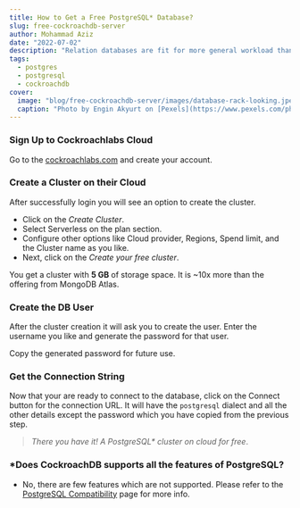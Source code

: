 ```yaml
---
title: How to Get a Free PostgreSQL* Database?
slug: free-cockroachdb-server
author: Mohammad Aziz
date: "2022-07-02"
description: "Relation databases are fit for more general workload than NoSQL database. Know how you can get your own  PostgreSQL* server for free."
tags:
  - postgres
  - postgresql
  - cockroachdb
cover:
  image: "blog/free-cockroachdb-server/images/database-rack-looking.jpeg"
  caption: "Photo by Engin Akyurt on [Pexels](https://www.pexels.com/photo/light-city-street-dirty-10149268/)"
---
```


### Sign Up to Cockroachlabs Cloud

Go to the [cockroachlabs.com](https://www.cockroachlabs.com/) and create your account.

### Create a Cluster on their Cloud

After successfully login you will see an option to create the cluster.
 * Click on the _Create Cluster_.
 * Select Serverless on the plan section.
 * Configure other options like Cloud provider, Regions, Spend limit, and the Cluster name as you like.
 * Next, click on the _Create your free cluster_.

You get a cluster with **5 GB** of storage space.
It is ~10x more than the offering from MongoDB Atlas.

### Create the DB User

After the cluster creation it will ask you to create the user.
Enter the username you like and generate the password for that user.

Copy the generated password for future use.

### Get the Connection String

Now that your are ready to connect to the database, click on the Connect button for the connection URL.
It will have the `postgresql` dialect and all the other details except the password which you have copied from the previous step.

> _There you have it! A PostgreSQL* cluster on cloud for free_.

### *Does CockroachDB supports all the features of PostgreSQL?
* No, there are few features which are not supported. Please refer to the [PostgreSQL Compatibility](https://www.cockroachlabs.com/docs/stable/postgresql-compatibility.html#unsupported-features) page for more info.